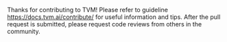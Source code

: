 Thanks for contributing to TVM!   Please refer to guideline https://docs.tvm.ai/contribute/ for useful information and tips. After the pull request is submitted, please request code reviews from others in the community.
